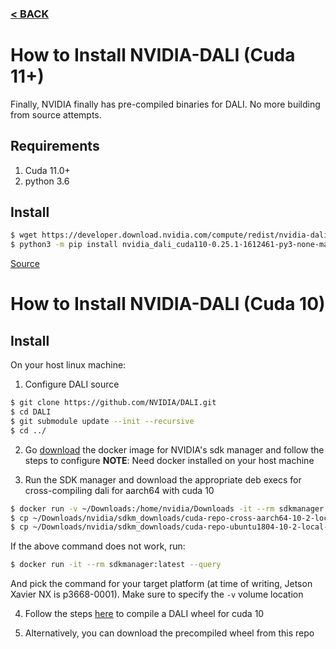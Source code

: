 ### [< BACK](https://github.com/ColinRioux/jetson-xavier-pkg-install)
# How to Install NVIDIA-DALI (Cuda 11+)
Finally, NVIDIA finally has pre-compiled binaries for DALI. No more building from source attempts.

## Requirements
1. Cuda 11.0+
2. python 3.6

## Install
```bash
$ wget https://developer.download.nvidia.com/compute/redist/nvidia-dali-cuda110/nvidia_dali_cuda110-0.30.0-1983575-py3-none-manylinux2014_aarch64.whl
$ python3 -m pip install nvidia_dali_cuda110-0.25.1-1612461-py3-none-manylinux2014_aarch64.whl
```
[Source](https://github.com/NVIDIA/DALI/releases)

# How to Install NVIDIA-DALI (Cuda 10)

## Install
On your host linux machine:
1. Configure DALI source
```bash
$ git clone https://github.com/NVIDIA/DALI.git
$ cd DALI
$ git submodule update --init --recursive
$ cd ../
```
2. Go [download](https://developer.nvidia.com/NVIDIA-sdk-manager#dockersupport) the docker image for NVIDIA's sdk manager and follow the steps to configure
**NOTE**: Need docker installed on your host machine

3. Run the SDK manager and download the appropriate deb execs for cross-compiling dali for aarch64 with cuda 10
```bash
$ docker run -v ~/Downloads:/home/nvidia/Downloads -it --rm sdkmanager:latest --cli downloadonly --logintype devzone --product Jetson --version 4.5 --targetos Linux --host --target P3668-0001 --flash all --additionalsdk DeepStream
$ cp ~/Downloads/nvidia/sdkm_downloads/cuda-repo-cross-aarch64-10-2-local-10.2.89_1.0-1_all.deb ~/DALI/.
$ cp ~/Downloads/nvidia/sdkm_downloads/cuda-repo-ubuntu1804-10-2-local-10.2.89-440.40_1.0-1_amd64.deb ~/DALI/.
```
If the above command does not work, run:
```bash
$ docker run -it --rm sdkmanager:latest --query
```
And pick the command for your target platform (at time of writing, Jetson Xavier NX is p3668-0001). Make sure to specify the `-v` volume location

4. Follow the steps [here](https://docs.nvidia.com/deeplearning/dali/user-guide/docs/compilation.html#setup) to compile a DALI wheel for cuda 10

5. Alternatively, you can download the precompiled wheel from this repo
